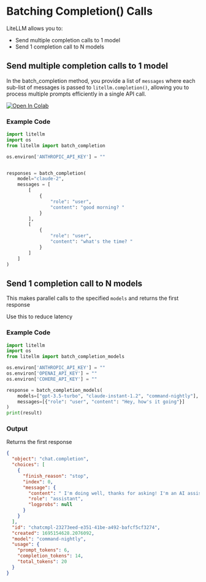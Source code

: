 # Batching Completion() Calls 
LiteLLM allows you to:
* Send multiple completion calls to 1 model
* Send 1 completion call to N models

## Send multiple completion calls to 1 model

In the batch_completion method, you provide a list of `messages` where each sub-list of messages is passed to `litellm.completion()`, allowing you to process multiple prompts efficiently in a single API call.

<a target="_blank" href="https://colab.research.google.com/github/BerriAI/litellm/blob/main/cookbook/LiteLLM_batch_completion.ipynb">
  <img src="https://colab.research.google.com/assets/colab-badge.svg" alt="Open In Colab"/>
</a>

### Example Code
```python
import litellm
import os
from litellm import batch_completion

os.environ['ANTHROPIC_API_KEY'] = ""


responses = batch_completion(
    model="claude-2",
    messages = [
        [
            {
                "role": "user",
                "content": "good morning? "
            }
        ],
        [
            {
                "role": "user",
                "content": "what's the time? "
            }
        ]
    ]
)
```

## Send 1 completion call to N models
This makes parallel calls to the specified `models` and returns the first response 

Use this to reduce latency

### Example Code
```python
import litellm
import os
from litellm import batch_completion_models

os.environ['ANTHROPIC_API_KEY'] = ""
os.environ['OPENAI_API_KEY'] = ""
os.environ['COHERE_API_KEY'] = ""

response = batch_completion_models(
    models=["gpt-3.5-turbo", "claude-instant-1.2", "command-nightly"], 
    messages=[{"role": "user", "content": "Hey, how's it going"}]
)
print(result)
```

### Output
Returns the first response
```json
{
  "object": "chat.completion",
  "choices": [
    {
      "finish_reason": "stop",
      "index": 0,
      "message": {
        "content": " I'm doing well, thanks for asking! I'm an AI assistant created by Anthropic to be helpful, harmless, and honest.",
        "role": "assistant",
        "logprobs": null
      }
    }
  ],
  "id": "chatcmpl-23273eed-e351-41be-a492-bafcf5cf3274",
  "created": 1695154628.2076092,
  "model": "command-nightly",
  "usage": {
    "prompt_tokens": 6,
    "completion_tokens": 14,
    "total_tokens": 20
  }
}
```